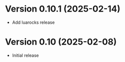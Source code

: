 # Version 0.10.1 (2025-02-14)

- Add luarocks release

# Version 0.10 (2025-02-08)

- Initial release
